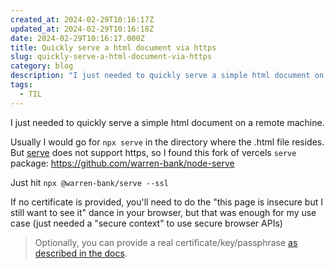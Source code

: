```yaml
---
created_at: 2024-02-29T10:16:17Z
updated_at: 2024-02-29T10:16:18Z
date: 2024-02-29T10:16:17.000Z
title: Quickly serve a html document via https
slug: quickly-serve-a-html-document-via-https
category: blog
description: "I just needed to quickly serve a simple html document on a remote machine. \r"
tags:
  - TIL
---
```


I just needed to quickly serve a simple html document on a remote machine. 

Usually I would go for `npx serve` in the directory where the .html file resides. But [serve](https://www.npmjs.com/package/serve) does not support https, so I found this fork of vercels `serve` package: https://github.com/warren-bank/node-serve 

Just hit `npx @warren-bank/serve --ssl`

If no certificate is provided, you'll need to do the "this page is insecure but I still want to see it" dance in your browser, but that was enough for my use case (just needed a "secure context" to use secure browser APIs)

> Optionally, you can provide a real certificate/key/passphrase [as described in the docs](https://github.com/warren-bank/node-serve/blob/master/lib/serve/README.md#usage-by-example).
